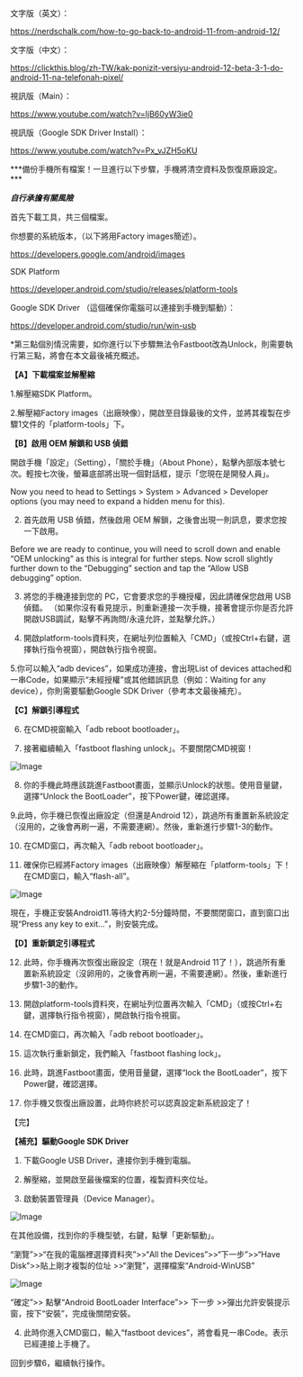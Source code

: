 文字版（英文）：

https://nerdschalk.com/how-to-go-back-to-android-11-from-android-12/

文字版（中文）：

https://clickthis.blog/zh-TW/kak-ponizit-versiyu-android-12-beta-3-1-do-android-11-na-telefonah-pixel/

視訊版（Main）：

https://www.youtube.com/watch?v=IjB60yW3ie0

視訊版（Google SDK Driver Install）：

https://www.youtube.com/watch?v=Px_vJZH5oKU



***備份手機所有檔案！一旦進行以下步驟，手機將清空資料及恢復原廠設定。 ***

***自行承擔有關風險***



首先下載工具，共三個檔案。

你想要的系統版本，（以下將用Factory images簡述）。

https://developers.google.com/android/images

SDK Platform

https://developer.android.com/studio/releases/platform-tools

Google SDK Driver （這個確保你電腦可以連接到手機到驅動）：

https://developer.android.com/studio/run/win-usb

*第三點個別情況需要，如你進行以下步驟無法令Fastboot改為Unlock，則需要執行第三點，將會在本文最後補充概述。





**【A】下載檔案並解壓縮**

1.解壓縮SDK Platform。

2.解壓縮Factory images（出廠映像），開啟至目錄最後的文件，並將其複製在步驟1文件的「platform-tools」下。



**【B】啟用 OEM 解鎖和 USB 偵錯**


開啟手機「設定」（Setting），「關於手機」（About Phone），點擊內部版本號七次。輕按七次後，螢幕底部將出現一個對話框，提示「您現在是開發人員」。

Now you need to head to Settings > System > Advanced > Developer options (you may need to expand a hidden menu for this).

2. 首先啟用 USB 偵錯，然後啟用 OEM 解鎖，之後會出現一則訊息，要求您按一下啟用。

Before we are ready to continue, you will need to scroll down and enable “OEM unlocking” as this is integral for further steps. Now scroll slightly further down to the “Debugging” section and tap the “Allow USB debugging” option.


3. 將您的手機連接到您的 PC，它會要求您的手機授權，因此請確保您啟用 USB 偵錯。 （如果你沒有看見提示，則重新連接一次手機，接著會提示你是否允許開啟USB調試，點擊不再詢問/永遠允許，並點擊允許。）

4. 開啟platform-tools資料夾，在網址列位置輸入「CMD」（或按Ctrl+右鍵，選擇執行指令視窗），開啟執行指令視窗。

5.你可以輸入“adb devices”，如果成功連接，會出現List of devices attached和一串Code，如果顯示“未經授權”或其他錯誤訊息（例如：Waiting for any device），你則需要驅動Google SDK Driver（參考本文最後補充）。



**【C】解鎖引導程式**

6. 在CMD視窗輸入「adb reboot bootloader」。

7. 接著繼續輸入「fastboot flashing unlock」。不要關閉CMD視窗！

![Image](https://github.com/user-attachments/assets/6bb5a8eb-061c-42e9-a5ba-29b408e8955d)

8. 你的手機此時應該跳進Fastboot畫面，並顯示Unlock的狀態。使用音量鍵，選擇“Unlock the BootLoader”，按下Power鍵，確認選擇。

9.此時，你手機已恢復出廠設定（但還是Android 12），跳過所有重置新系統設定（沒用的，之後會再刷一遍，不需要連網）。然後，重新進行步驟1-3的動作。

10. 在CMD窗口，再次輸入「adb reboot bootloader」。

11. 確保你已經將Factory images（出廠映像）解壓縮在「platform-tools」下！在CMD窗口，輸入“flash-all”。

![Image](https://github.com/user-attachments/assets/de03a8e0-8a41-4e66-9eb0-07a87674538a)

現在，手機正安裝Android11.等待大約2-5分鐘時間，不要關閉窗口，直到窗口出現“Press any key to exit...”，則安裝完成。



**【D】重新鎖定引導程式**

12. 此時，你手機再次恢復出廠設定（現在！就是Android 11了！），跳過所有重置新系統設定（沒卵用的，之後會再刷一遍，不需要連網）。然後，重新進行步驟1-3的動作。

13. 開啟platform-tools資料夾，在網址列位置再次輸入「CMD」（或按Ctrl+右鍵，選擇執行指令視窗），開啟執行指令視窗。

14. 在CMD窗口，再次輸入「adb reboot bootloader」。

15. 這次執行重新鎖定，我們輸入「fastboot flashing lock」。

16. 此時，跳進Fastboot畫面，使用音量鍵，選擇“lock the BootLoader”，按下Power鍵，確認選擇。

17. 你手機又恢復出廠設置，此時你終於可以認真設定新系統設定了！

【完】



**【補充】驅動Google SDK Driver**


1. 下載Google USB Driver，連接你到手機到電腦。

2. 解壓縮，並開啟至最後檔案的位置，複製資料夾位址。

3. 啟動裝置管理員（Device Manager）。

![Image](https://github.com/user-attachments/assets/b4293950-b0a2-4f25-a0cd-44677fca218c)

在其他設備，找到你的手機型號，右鍵，點擊「更新驅動」。

“瀏覽”>>“在我的電腦裡選擇資料夾”>>“All the Devices”>>“下一步”>>“Have Disk”>>貼上剛才複製的位址 >>“瀏覽”，選擇檔案“Android-WinUSB”

![Image](https://github.com/user-attachments/assets/c98216a4-a643-4ccf-b68e-c33391233246)

“確定”>> 點擊“Android BootLoader Interface”>> 下一步 >>彈出允許安裝提示窗，按下“安裝”，完成後關閉安裝。

4. 此時你進入CMD窗口，輸入“fastboot devices”，將會看見一串Code。表示已經連接上手機了。

回到步驟6，繼續執行操作。

